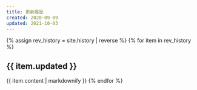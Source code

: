 ```yaml
---
title: 更新履歴
created: 2020-09-09
updated: 2021-10-03
---
```

{% assign rev_history = site.history | reverse %}
{% for item in rev_history %}
## <a name="{{ item.updated }}">{{ item.updated }}</a>
{{ item.content | markdownify }}
{% endfor %}
